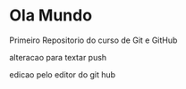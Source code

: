 # Ola Mundo
 Primeiro Repositorio  do curso de Git e GitHub


 alteracao para textar push
 
edicao pelo editor  do git hub
